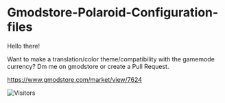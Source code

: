 # Gmodstore-Polaroid-Configuration-files

Hello there!

Want to make a translation/color theme/compatibility with the gamemode currency?
Dm me on gmodstore or create a Pull Request.

https://www.gmodstore.com/market/view/7624

<img alt="Visitors" src="https://visitor-badge.laobi.icu/badge?page_id=Be1zebub.Gmodstore-Polaroid-Configuration-files"/> 

